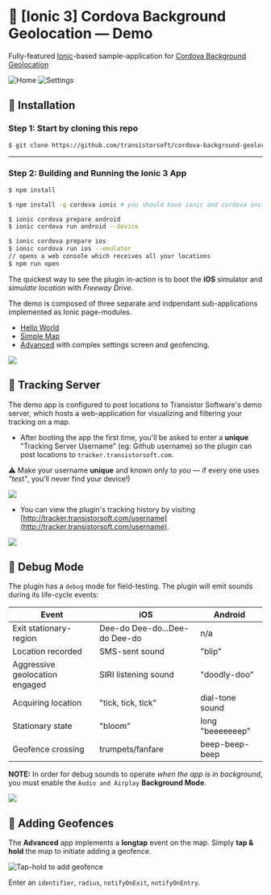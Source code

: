 # :large_blue_diamond: [Ionic 3] Cordova Background Geolocation &mdash; Demo



Fully-featured [Ionic](http://ionicframework.com/)-based sample-application for [Cordova Background Geolocation](http://shop.transistorsoft.com/pages/cordova-background-geolocation-premium)

![Home](https://dl.dropboxusercontent.com/s/byaayezphkwn36h/home-framed-350.png?dl=1)
![Settings](https://dl.dropboxusercontent.com/s/8lvnpp0gowitagq/settings-framed-350.png?dl=1)

## :large_blue_diamond: Installation

### Step 1: Start by cloning this repo

```bash
$ git clone https://github.com/transistorsoft/cordova-background-geolocation-SampleApp.git
```

----------------------------------------------------------------------------

### Step 2:  Building and Running the Ionic 3 App

```bash
$ npm install

$ npm install -g cordova ionic # you should have ionic and cordova installed

$ ionic cordova prepare android
$ ionic cordova run android --device

$ ionic cordova prepare ios
$ ionic cordova run ios --emulator
// opens a web console which receives all your locations
$ npm run open  
```

The quickest way to see the plugin in-action is to boot the **iOS** simulator and *simulate location* with *Freeway Drive*.

The demo is composed of three separate and indpendant sub-applications implemented as Ionic page-modules.

- [Hello World](./src/pages/hello-world/hello-world.ts)
- [Simple Map](./src/pages/simple-map/simple-map.ts)
- [Advanced](./src/pages/advanced) with complex settings screen and geofencing.

![](https://dl.dropboxusercontent.com/s/w87uylrgij9kd7r/ionic-demo-home.png?dl=1)

## :large_blue_diamond: Tracking Server

The demo app is configured to post locations to Transistor Software's demo server, which hosts a web-application for visualizing and filtering your tracking on a map.

- After booting the app the first time, you'll be asked to enter a **unique** "Tracking Server Username" (eg: Github username) so the plugin can post locations to `tracker.transistorsoft.com`.  

:warning: Make your username **unique** and known only to *you* &mdash; if every one uses *"test"*, you'll never find your device!)

![](https://dl.dropboxusercontent.com/s/yhb311q5shxri36/ionic-demo-username.png?dl=1)

- You can view the plugin's tracking history by visiting [http://tracker.transistorsoft.com/username](http://tracker.transistorsoft.com/username).

![](https://dl.dropboxusercontent.com/s/1a4far51w70rjvj/Screenshot%202017-08-16%2011.34.43.png?dl=1)

## :large_blue_diamond: Debug Mode

The plugin has a `debug` mode for field-testing.  The plugin will emit sounds during its life-cycle events:

| Event | iOS | Android |
|-------|-----|---------|
| Exit stationary-region | Dee-do Dee-do...Dee-do Dee-do | n/a |
| Location recorded | SMS-sent sound | "blip" |
| Aggressive geolocation engaged | SIRI listening sound | "doodly-doo" |
| Acquiring location | "tick, tick, tick" | dial-tone sound |
| Stationary state | "bloom" | long "beeeeeeep" |
| Geofence crossing | trumpets/fanfare | beep-beep-beep |

**NOTE:**  In order for debug sounds to operate *when the app is in background*, you must enable the `Audio and Airplay` **Background Mode**.

![](https://dl.dropboxusercontent.com/s/fl7exx3g8whot9f/enable-background-audio.png?dl=1)

## :large_blue_diamond: Adding Geofences

The **Advanced** app implements a **longtap** event on the map.  Simply **tap & hold** the map to initiate adding a geofence.

![Tap-hold to add geofence](https://dl.dropboxusercontent.com/s/vpyc1fr66q4sixy/screenshot-add-geofence.png?dl=1)

Enter an `identifier`, `radius`, `notifyOnExit`, `notifyOnEntry`.


